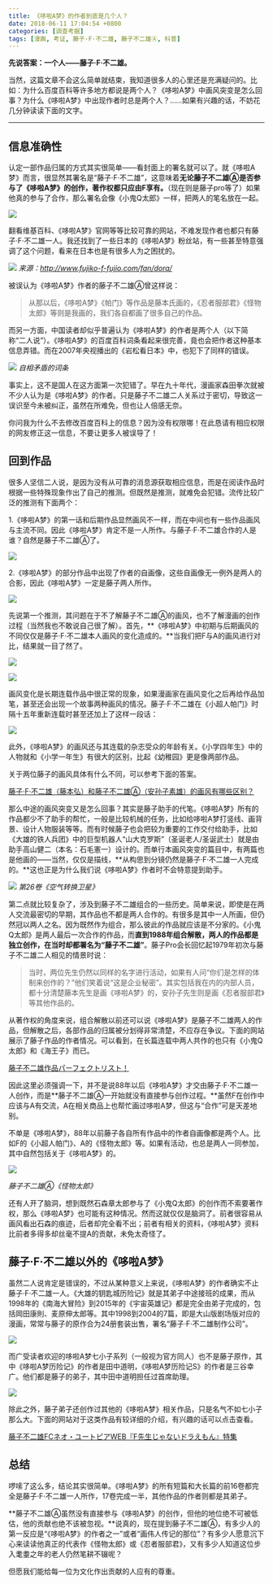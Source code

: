```yaml
---
title: 《哆啦A梦》的作者到底是几个人？
date: 2018-06-11 17:04:54 +0800
categories: [调查考据]
tags: [漫画, 考证, 藤子·F·不二雄, 藤子不二雄Ⓐ, 科普]
---
```



**先说答案：一个人——藤子·F·不二雄。**

当然，这篇文章不会这么简单就结束，我知道很多人的心里还是充满疑问的。比如：为什么百度百科等许多地方都说是两个人？《哆啦A梦》中画风突变是怎么回事？为什么《哆啦A梦》中出现作者时总是两个人？……如果有兴趣的话，不妨花几分钟读读下面的文字。

---

## 信息准确性

认定一部作品归属的方式其实很简单——看封面上的署名就可以了。就《哆啦A梦》而言，很显然其署名是“藤子·F·不二雄”，这意味着**无论藤子不二雄Ⓐ是否参与了《哆啦A梦》的创作，著作权都只应由F享有。**（现在则是藤子pro等了）如果他真的参与了合作，那么署名会像《小鬼Q太郎》一样，把两人的笔名放在一起。

![](https://pic2.zhimg.com/80/v2-d8ef4701495aec447d66f04583ac1025_1440w.jpg)

翻看维基百科、《哆啦A梦》官网等等比较可靠的网站，不难发现作者也都只有藤子·F·不二雄一人。我还找到了一些日本的《哆啦A梦》粉丝站，有一些甚至特意强调了这个问题，看来在日本也是有很多人为之困扰的。

![](https://pic1.zhimg.com/80/v2-3360334b65909b125a15190363cb7444_1440w.jpg)
_来源：http://www.fujiko-f-fujio.com/fan/dora/_

被误认为《哆啦A梦》作者的藤子不二雄Ⓐ曾这样说：

> 从那以后，《哆啦A梦》《帕门》等作品是藤本氏画的，《忍者服部君》《怪物太郎》等则是我画的，我们各自都画了很多自己的作品。

而另一方面，中国读者却似乎普遍认为《哆啦A梦》的作者是两个人（以下简称“二人说”）。《哆啦A梦》的百度百科词条看起来很完善，竟也会把作者这种基本信息弄错。而在2007年央视播出的《岩松看日本》中，也犯下了同样的错误。

![](https://pic3.zhimg.com/80/v2-2a12d668409c1d305ad5ab2082a8cdd2_1440w.jpg)
_自相矛盾的词条_

事实上，这不是国人在这方面第一次犯错了。早在九十年代，漫画家森田拳次就被不少人认为是《哆啦A梦》的作者。只是藤子不二雄二人关系过于密切，导致这一误识至今未被纠正，虽然在所难免，但也让人倍感无奈。

你问我为什么不去修改百度百科上的信息？因为没有权限哪！在此恳请有相应权限的网友修正这一信息，不要让更多人被误导了！

## 回到作品

很多人坚信二人说，是因为没有从可靠的消息源获取相应信息，而是在阅读作品时根据一些特殊现象作出了自己的推测。但既然是推测，就难免会犯错。流传比较广泛的推测有下面两个：

1.《哆啦A梦》的第一话和后期作品显然画风不一样，而在中间也有一些作品画风与主流不同。因此《哆啦A梦》肯定不是一人所作。与藤子·F·不二雄合作的人是谁？自然是藤子不二雄Ⓐ了。

![](https://pic4.zhimg.com/80/v2-eb45443c2294f012c134fb64461e7def_1440w.jpg)

2.《哆啦A梦》的部分作品中出现了作者的自画像，这些自画像无一例外是两人的合影，因此《哆啦A梦》一定是藤子两人所作。

![](https://pic3.zhimg.com/80/v2-59670e454191af6e339c31e27eccfe82_1440w.jpg)

先说第一个推测，其问题在于不了解藤子不二雄Ⓐ的画风，也不了解漫画的创作过程（当然我也不敢说自己很了解）。首先，**《哆啦A梦》中初期与后期画风的不同仅仅是藤子·F·不二雄本人画风的变化造成的。**当我们把F与A的画风进行对比，结果就一目了然了。

![](https://pic3.zhimg.com/80/v2-092c2211c02acd26b143bb92a9fbe742_1440w.jpg)

![](https://pic4.zhimg.com/80/v2-b4c131008be80a204d9c5c2fecbeed53_1440w.jpg)

画风变化是长期连载作品中很正常的现象，如果漫画家在画风变化之后再给作品加笔，甚至还会出现一个故事两种画风的情况。藤子·F·不二雄在《小超人帕门》时隔十五年重新连载时甚至还加上了这样一段话：

![](https://pic1.zhimg.com/80/v2-72566168bc40d377052739b54462d610_1440w.jpg)

此外，《哆啦A梦》的画风还与其连载的杂志受众的年龄有关。《小学四年生》中的人物就和《小学一年生》有很大的区别，比起《幼稚园》更是像两部作品。

关于两位藤子的画风具体有什么不同，可以参考下面的答案。

[藤子·F·不二雄（藤本弘）和藤子不二雄Ⓐ（安孙子素雄）的画风有哪些区别？](https://www.zhihu.com/question/64087966/answer/219892531)

那么中途的画风突变又是怎么回事？其实是藤子助手的代笔。《哆啦A梦》所有的作品都少不了助手的帮忙，一般是比较机械的任务，比如给哆啦A梦打竖线、画背景、设计人物服装等等。而有时候藤子也会把较为重要的工作交付给助手，比如《大雄的铁人兵团》中的巨型机器人“山大克罗斯”（圣诞老人/圣诞武士）就是由助手高山健二（本名：石毛憲一）设计的。而单行本画风突变的篇目中，有两篇也是他画的——当然，仅仅是描线，**从构思到分镜仍然是藤子·F·不二雄一人完成的。**这也正是为什么我们说《哆啦A梦》作者时不会特意提到助手。

![](https://pic1.zhimg.com/80/v2-3cf7f6131aec774dcab5a131f4070d0c_1440w.jpg)
_第26卷《空气转换卫星》_

第二点就比较复杂了，涉及到藤子不二雄组合的一些历史。简单来说，即使是在两人交流最密切的早期，其作品也不都是两人合作的。有很多是其中一人所画，但仍然冠以两人之名。因为既然作为组合，那么彼此的作品就应该是不分家的。《小鬼Q太郎》是两人最后一次合作的作品，而**直到1988年组合解散，两人的作品都是独立创作，在当时却都署名为“藤子不二雄”**。藤子Pro会长回忆起1979年初次与藤子不二雄二人相见的情景时说：

> 当时，两位先生仍然以同样的名字进行活动，如果有人问“你们是怎样的体制来创作的？”他们笑着说“这是企业秘密”。其实包括我在内的内部人员，都十分清楚藤本先生是画《哆啦A梦》的，安孙子先生则是画《忍者服部君》等其他作品的。

从著作权的角度来说，组合解散以前还可以说《哆啦A梦》是藤子不二雄两人的作品，但解散之后，各部作品的归属被分划得非常清楚，不应存在争议。下面的网站展示了藤子作品的作者情况。可以看到，在长篇连载中两人共作的也只有《小鬼Q太郎》和《海王子》而已。

[藤子不二雄作品パーフェクトリスト！](http://www2u.biglobe.ne.jp/~comefx99/fujikolist.htm)

因此这里必须强调一下，并不是说88年以后《哆啦A梦》才交由藤子·F·不二雄一人创作，而是**藤子不二雄Ⓐ一开始就没有直接参与创作过程。**虽然F在创作中应该与A有交流，A在相关商品上也帮忙画过哆啦A梦，但这与“合作”可是天差地别。

不单是《哆啦A梦》，88年以前藤子各自所有作品中的作者自画像都是两个人。比如F的《小超人帕门》、A的《怪物太郎》等。如果有活动，也总是两人一同参加，其中自然包括关于《哆啦A梦》的。

![](https://pic4.zhimg.com/80/v2-ede3a4a41875cf9e50e39d99d8c038af_1440w.jpg)

_藤子不二雄Ⓐ《怪物太郎》_

还有人开了脑洞，想到既然石森章太郎参与了《小鬼Q太郎》的创作而不索要著作权，那么《哆啦A梦》也可能有这种情况。然而这就仅仅是脑洞了。前者很容易从画风看出石森的痕迹，后者却完全看不出；前者有相关的资料，《哆啦A梦》资料比前者多得多却丝毫不提A的贡献，未免太奇怪了。

## 藤子·F·不二雄以外的《哆啦A梦》

虽然二人说肯定是错误的，不过从某种意义上来说，《哆啦A梦》的作者确实不止藤子·F·不二雄一人。《大雄的钥匙城历险记》就是其弟子中途接班的成果，而从1998年的《南海大冒险》到2015年的《宇宙英雄记》都是完全由弟子完成的，包括岡田康則、麦原伸太郎等。其中1998到2004的7篇，即是大山版剧场版对应的漫画，常常与藤子的原作合为24册套装出售，署名“藤子·F·不二雄制作公司”。

![](https://pic1.zhimg.com/80/v2-e77b504f2326bd6228ef792294ffd0d4_1440w.jpg)

而广受读者欢迎的哆啦A梦七小子系列（一般视为官方同人）也不是藤子原作，其中《哆啦A梦历险记》的作者是田中道明，《哆啦A梦历险记S》的作者是三谷幸广。他们都是藤子的弟子，其中田中道明担任过首席助理。

![](https://pic1.zhimg.com/80/v2-dfd7e66ba4e28b1db8d07b383919e080_1440w.jpg)

除此之外，藤子弟子还创作过其他的《哆啦A梦》相关作品，只是名气不如七小子那么大。下面的网站对于这类作品有较详细的介绍，有兴趣的话可以点击查看。

[藤子不二雄FCネオ・ユートピアWEB『F先生じゃないドラえもん』特集](http://www.neoutopia.net/Special/notf_dora/index.html)

## 总结

啰嗦了这么多，结论其实很简单。《哆啦A梦》的所有短篇和大长篇的前16卷都完全是藤子·F·不二雄一人所作，17卷完成一半，其他作品的作者则都是其弟子。

**藤子不二雄Ⓐ虽然没有直接参与《哆啦A梦》的创作，但他的地位绝不可被低估，他的贡献也绝不该被忽视。**说真的，现在提到藤子不二雄Ⓐ，有多少人的第一反应是“《哆啦A梦》的作者之一”或者“画伟人传记的那位”？有多少人愿意沉下心来读读他真正的代表作《怪物太郎》或《忍者服部君》，又有多少人知道这位步入耄耋之年的老人仍然笔耕不辍呢？

但愿我们能给每一位为文化作出贡献的人应有的尊重。